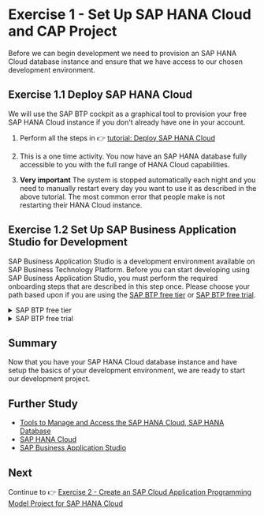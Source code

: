 # Exercise 1 - Set Up SAP HANA Cloud and CAP Project

Before we can begin development we need to provision an SAP HANA Cloud database instance and ensure that we have access to our chosen development environment.

## Exercise 1.1 Deploy SAP HANA Cloud

We will use the SAP BTP cockpit as a graphical tool to provision your free SAP HANA Cloud instance if you don't already have one in your account.

1. Perform all the steps in 👉 [tutorial: Deploy SAP HANA Cloud](https://developers.sap.com/tutorials/hana-cloud-deploying.html)

2. This is a one time activity. You now have an SAP HANA database fully accessible to you with the full range of HANA Cloud capabilities.  

3. **Very important** The system is stopped automatically each night and you need to manually restart every day you want to use it as described in the above tutorial. The most common error that people make is not restarting their HANA Cloud instance.

## Exercise 1.2 Set Up SAP Business Application Studio for Development

SAP Business Application Studio is a development environment available on SAP Business Technology Platform. Before you can start developing using SAP Business Application Studio, you must perform the required onboarding steps that are described in this step once. Please choose your path based upon if you are using the [SAP BTP free tier](https://developers.sap.com/tutorials/btp-free-tier-account.html) or [SAP BTP free trial](https://developers.sap.com/tutorials/hcp-create-trial-account.html).

<details><summary>SAP BTP free tier</summary>

1. If you are using the [SAP BTP free tier](https://developers.sap.com/tutorials/btp-free-tier-account.html), then complete the following steps

2. From you SAP BTP Global Account in the SAP BTP Cockpit, select the subaccount in which you want to enable the SAP Business Application Studio subscription.

3. From the navigation area, click Service Marketplace.
   ![Service Marketplace](../../images/ex1/service_marketplace.png)

4. In the Service Marketplace page, search for `studio`.
   ![Search for Studio](../../images/ex1/studio.png)

5. Click Actions icon (three dots) to open the list of available actions.
   ![Three Dots](../../images/ex1/three_dots.png)

6. Click Create to launch the wizard for subscribing to SAP Business Application Studio.
   ![Create](../../images/ex1/create.png)

7. In the wizard verify that `SAP Business Application Studio` is selected in the Service field and `free` is selected in the Plan field.
   ![Free Plan](../../images/ex1/free.png)

8. Click `Create` to subscribe to SAP Business Application Studio.

</details>

<details><summary>SAP BTP free trial</summary>

1. If you are using the [SAP BTP free trial](https://developers.sap.com/tutorials/hcp-create-trial-account.html), then perform all the steps in [this tutorial - Set Up SAP Business Application Studio for Development](https://developers.sap.com/tutorials/appstudio-onboarding.html)

</details>

## Summary

Now that you have your SAP HANA Cloud database instance and have setup the basics of your development environment, we are ready to start our development project.

## Further Study

* [Tools to Manage and Access the SAP HANA Cloud, SAP HANA Database](https://developers.sap.com/tutorials/hana-cloud-mission-trial-3.html)
* [SAP HANA Cloud](https://community.sap.com/topics/hana)
* [SAP Business Application Studio](https://community.sap.com/topics/business-application-studio)

## Next

Continue to 👉 [Exercise 2 - Create an SAP Cloud Application Programming Model Project for SAP HANA Cloud](../ex2/README.md)
